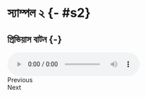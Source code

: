 # স্যাম্পল ২ {- #s2}

## প্রিভিয়াস বাটন {-}

<audio id="audio" controls autoplay>
  <source src="" />
    </audio>
   <div onclick="prv()"><span>Previous</span></div>
   <div onclick="klikaj()"><span>Next</span></div>
</script>
    <script src="js/pralo_sample_prev.js"></script>
